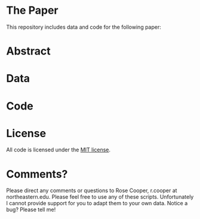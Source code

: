 # The Paper
This repository includes data and code for the following paper:

# Abstract

# Data

# Code

# License
All code is licensed under the [MIT license](https://github.com/memobc/paper-memory-dimensions/blob/master/LICENSE).

# Comments?
Please direct any comments or questions to Rose Cooper, r.cooper at northeastern.edu. Please feel free to use any of these scripts. Unfortunately I cannot provide support for you to adapt them to your own data. Notice a bug? Please tell me!

